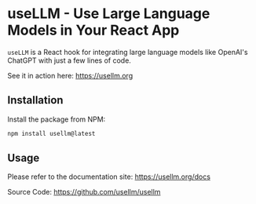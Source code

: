 # useLLM - Use Large Language Models in Your React App

`useLLM` is a React hook for integrating large language models like OpenAI's ChatGPT with just a few lines of code.

See it in action here: https://usellm.org

## Installation

Install the package from NPM:

```bash
npm install usellm@latest
```

## Usage

Please refer to the documentation site: https://usellm.org/docs

Source Code: https://github.com/usellm/usellm

